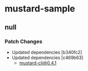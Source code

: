 # mustard-sample

## null

### Patch Changes

- Updated dependencies [b340fc2]
- Updated dependencies [c469b63]
  - mustard-cli@0.4.1

